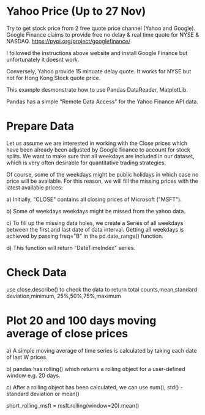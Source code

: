 Yahoo Price (Up to 27 Nov)
===========
Try to get stock price from 2 free quote price channel (Yahoo and Google). Google Finance claims to provide free no delay & real time quote for NYSE & NASDAQ.
https://pypi.org/project/googlefinance/

I followed the instructions above website and install Google Finance but unfortunately it doesnt work.

Conversely, Yahoo provide 15 minuate delay quote. It works for NYSE but not for Hong Kong Stock quote price.

This example desmonstrate how to use Pandas DataReader, MatplotLib.

Pandas has a simple "Remote Data Access" for the Yahoo Finance API data.

Prepare Data
============
Let us assume we are interested in working with the Close prices which have been already been adjusted by Google finance to account for stock splits. We want to make sure that all weekdays are included in our dataset, which is very often desirable for quantitative trading strategies.

Of course, some of the weekdays might be public holidays in which case no price will be available. For this reason, we will fill the missing prices with the latest available prices:

a) Initially, "CLOSE" contains all closing prices of Microsoft ("MSFT"). 

b) Some of weekdays weekdays might be missed from the yahoo data.

c) To fill up the missing data holes, we create a Series of all weekdays between the first and last date of data interval.
   Getting all weekdays is achieved by passing freq="B" in the pd.date_range() function.
   
d) This function will return "DateTimeIndex" series.

Check Data
==========
use close.describe() to check the data to return total counts,mean,standard deviation,minimum, 
25%,50%,75%,maximum

Plot 20 and 100 days moving average of close prices
====================================================

a) A simple moving average of time series is calculated by taking each date of last W prices.
  
b) pandas has rolling() which returns a rolling object for a user-defined window e.g. 20 days.

c) After a rolling object has been calculated, we can use sum(), std() - standard deviation or mean()

short_rolling_msft = msft.rolling(window=20).mean()

   



